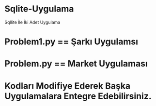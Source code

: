 # Sqlite-Uygulama
Sqllite İle İki Adet Uygulama
# Problem1.py == Şarkı Uygulamsı
# Problem.py == Market Uygulaması
# Kodları Modifiye Ederek Başka Uygulamalara Entegre Edebilirsiniz.

